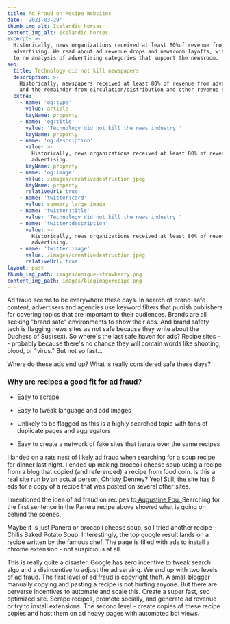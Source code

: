 ```yaml
---
title: Ad Fraud on Recipe Websites
date: '2021-03-29'
thumb_img_alt: Icelandic horses
content_img_alt: Icelandic horses
excerpt: >-
  Historically, news organizations received at least 80%of revenue from
  advertising. We read about ad revenue drops and newsroom layoffs, with little
  to no analysis of advertising categories that support the newsroom.
seo:
  title: Technology did not kill newspapers
  description: >-
    Historically, newspapers received at least 80% of revenue from advertising
    and the remainder from circulation/distribution and other revenue sources
  extra:
    - name: 'og:type'
      value: article
      keyName: property
    - name: 'og:title'
      value: 'Technology did not kill the news industry '
      keyName: property
    - name: 'og:description'
      value: >-
        Historically, news organizations received at least 80% of revenue from
        advertising. 
      keyName: property
    - name: 'og:image'
      value: /images/creativedestruction.jpeg
      keyName: property
      relativeUrl: true
    - name: 'twitter:card'
      value: summary_large_image
    - name: 'twitter:title'
      value: 'Technology did not kill the news industry '
    - name: 'twitter:description'
      value: >-
        Historically, news organizations received at least 80% of revenue from
        advertising. 
    - name: 'twitter:image'
      value: /images/creativedestruction.jpeg
      relativeUrl: true
layout: post
thumb_img_path: images/unique-strawberry.png
content_img_path: images/blogimagerecipe.png
---
```

Ad fraud seems to be everywhere these days. In search of brand-safe content, advertisers and agencies use keyword filters that punish publishers for covering topics that are important to their audiences. Brands are all seeking "brand safe" environments to show their ads. And brand safety tech is flagging news sites as not safe because they write about the Duchess of Sus(sex). So where's the last safe haven for ads? Recipe sites -- probably because there's no chance they will contain words like shooting, blood, or "virus." But not so fast...


Where do these ads end up? What is really considered safe these days? 

### Why are recipes a good fit for ad fraud?

*   Easy to scrape

*   Easy to tweak language and add images

*   Unlikely to be flagged as this is a highly searched topic with tons of duplicate pages and aggregators

*   Easy to create a network of fake sites that iterate over the same recipes

I landed on a rats nest of likely ad fraud when searching for a soup recipe for dinner last night. I ended up making broccoli cheese soup using a recipe from a blog that copied (and referenced) a recipe from food.com. Is this a real site run by an actual person, Christy Denney? Yep! Still, the site has 6 ads for a copy of a recipe that was posted on several other sites.



I mentioned the idea of ad fraud on recipes to[ Augustine Fou. ](www.fouanalytics.com)Searching for the first sentence in the Panera recipe above showed what is going on behind the scenes.



Maybe it is just Panera or broccoli cheese soup, so I tried another recipe - Chilis Baked Potato Soup. Interestingly, the top google result lands on a recipe written by the famous chef, The page is filled with ads to install a chrome extension - not suspicious at all.

This is really quite a disaster.  Google has zero incentive to tweak search algo and a disincentive to adjust the ad serving.
We end up with two levels of ad fraud. The first level of ad fraud is copyright theft. A small blogger manually copying and pasting a recipe is not hurting anyone. But there are perverse incentives to automate and scale this. Create a super fast, seo optimized site.  Scrape recipes, promote socially, and generate ad revenue or try to install extensions.  The second level - create copies of these recipe copies and host them on ad heavy pages with automated bot views.

